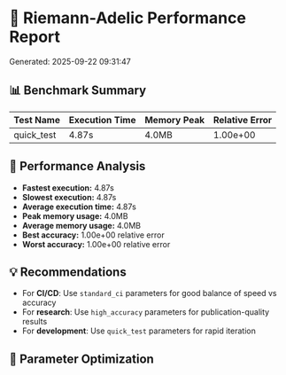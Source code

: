 # 🧮 Riemann-Adelic Performance Report
Generated: 2025-09-22 09:31:47

## 📊 Benchmark Summary

| Test Name | Execution Time | Memory Peak | Relative Error |
|-----------|----------------|-------------|----------------|
| quick_test | 4.87s | 4.0MB | 1.00e+00 |

## 🎯 Performance Analysis

- **Fastest execution:** 4.87s
- **Slowest execution:** 4.87s
- **Average execution time:** 4.87s
- **Peak memory usage:** 4.0MB
- **Average memory usage:** 4.0MB
- **Best accuracy:** 1.00e+00 relative error
- **Worst accuracy:** 1.00e+00 relative error

## 💡 Recommendations

- For **CI/CD**: Use `standard_ci` parameters for good balance of speed vs accuracy
- For **research**: Use `high_accuracy` parameters for publication-quality results
- For **development**: Use `quick_test` parameters for rapid iteration

## 🔧 Parameter Optimization
